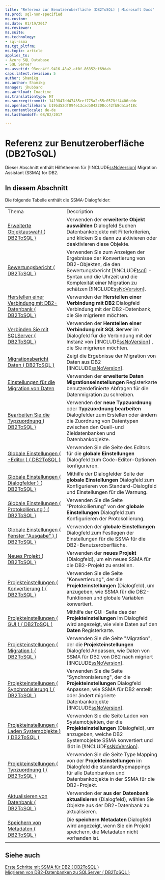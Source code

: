 ```yaml
---
title: "Referenz zur Benutzeroberfläche (DB2ToSQL) | Microsoft Docs"
ms.prod: sql-non-specified
ms.custom: 
ms.date: 01/19/2017
ms.reviewer: 
ms.suite: 
ms.technology:
- sql-ssma
ms.tgt_pltfrm: 
ms.topic: article
applies_to:
- Azure SQL Database
- SQL Server
ms.assetid: 98ecc4ff-9416-48a2-af0f-86852cf69dab
caps.latest.revision: 5
author: Shamikg
ms.author: Shamikg
manager: jhubbard
ms.workload: Inactive
ms.translationtype: MT
ms.sourcegitcommit: 1419847dd47435cef775a2c55c0578ff4406cddc
ms.openlocfilehash: b19bd52df094e13cadb042208cc42fb8da1a418c
ms.contentlocale: de-de
ms.lasthandoff: 08/02/2017

---
```

# <a name="user-interface-reference-db2tosql"></a>Referenz zur Benutzeroberfläche (DB2ToSQL)
Dieser Abschnitt enthält Hilfethemen für [!INCLUDE[ssNoVersion](../../includes/ssnoversion_md.md)] Migration Assistant (SSMA) for DB2.  
  
## <a name="in-this-section"></a>In diesem Abschnitt  
Die folgende Tabelle enthält die SSMA-Dialogfelder:  
  
|||  
|-|-|  
|Thema|Description|  
|[Erweiterte Objektauswahl &#40; DB2ToSQL &#41;](../../ssma/db2/advanced-object-selection-db2tosql.md)|Verwenden der **erweiterte Objekt auswählen** Dialogfeld Suchen Datenbankobjekte mit Filterkriterien, und klicken Sie dann zu aktivieren oder deaktivieren diese Objekte.|  
|[Bewertungsbericht &#40; DB2ToSQL &#41;](../../ssma/db2/assessment-report-db2tosql.md)|Verwenden Sie zum Anzeigen der Ergebnisse der Konvertierung von DB2-Objekten, die den Bewertungsbericht [!INCLUDE[tsql](../../includes/tsql_md.md)] -Syntax und die Uhrzeit und die Komplexität einer Migration zu schätzen [!INCLUDE[ssNoVersion](../../includes/ssnoversion_md.md)].|  
|[Herstellen einer Verbindung mit DB2-Datenbank &#40; DB2ToSQL &#41;](../../ssma/db2/connecting-to-db2-database-db2tosql.md)|Verwenden der **Herstellen einer Verbindung mit DB2** Dialogfeld Verbindung mit der DB2-Datenbank, die Sie migrieren möchten.|  
|[Verbinden Sie mit SQLServer &#40; DB2ToSQL &#41;](../../ssma/db2/connect-to-sql-server-db2tosql.md)|Verwenden der **Herstellen einer Verbindung mit SQL Server** im Dialogfeld für die Verbindung mit der Instanz von [!INCLUDE[ssNoVersion](../../includes/ssnoversion_md.md)] , die Sie migrieren möchten.|  
|[Migrationsbericht Daten &#40; DB2ToSQL &#41;](../../ssma/db2/data-migration-report-db2tosql.md)|Zeigt die Ergebnisse der Migration von Daten aus DB2 [!INCLUDE[ssNoVersion](../../includes/ssnoversion_md.md)].|  
|[Einstellungen für die Migration von Daten](http://msdn.microsoft.com/en-us/573e673e-a194-4cb2-9aba-aaac6e1a225c)|Verwenden der **erweiterte Daten Migrationseinstellungen** Registerkarte benutzerdefinierte Abfragen für die Datenmigration zu schreiben.|  
|[Bearbeiten Sie die Typzuordnung &#40; DB2ToSQL &#41;](../../ssma/db2/edit-type-mapping-db2tosql.md)|Verwenden der **neue Typzuordnung** oder **Typzuordnung bearbeiten** Dialogfelder zum Erstellen oder ändern die Zuordnung von Datentypen zwischen den Quell-und Zieldatenbanken und Datenbankobjekte.|  
|[Globale Einstellungen &#40; -Editor &#41; &#40; DB2ToSQL &#41;](../../ssma/db2/global-settings-editor-db2tosql.md)|Verwenden Sie die Seite des Editors für die **globale Einstellungen** Dialogfeld zum Code-Editor-Optionen konfigurieren.|  
|[Globale Einstellungen &#40; Dialogfelder &#41; &#40; DB2ToSQL &#41;](../../ssma/db2/global-settings-dialogs-db2tosql.md)|Mithilfe der Dialogfelder Seite der **globale Einstellungen** Dialogfeld zum Konfigurieren von Standard-Dialogfeld und Einstellungen für die Warnung.|  
|[Globale Einstellungen &#40; Protokollierung &#41; &#40; DB2ToSQL &#41;](../../ssma/db2/global-settings-logging-db2tosql.md)|Verwenden Sie die Seite "Protokollierung" von der **globale Einstellungen** Dialogfeld zum Konfigurieren der Protokollierung.|  
|[Globale Einstellungen &#40; Fenster "Ausgabe" &#41; &#40; DB2ToSQL &#41;](../../ssma/db2/global-settings-output-window-db2tosql.md)|Verwenden der **globale Einstellungen** Dialogfeld zum Festlegen der Einstellungen für die SSMA für die DB2-Benutzeroberfläche.|  
|[Neues Projekt &#40; DB2ToSQL &#41;](../../ssma/db2/new-project-db2tosql.md)|Verwenden der **neues Projekt** (Dialogfeld), um ein neues SSMA für die DB2-Projekt zu erstellen.|  
|[Projekteinstellungen &#40; Konvertierung &#41; &#40; DB2ToSQL &#41;](../../ssma/db2/project-settings-conversion-db2tosql.md)|Verwenden Sie die Seite "Konvertierung", der die **Projekteinstellungen** (Dialogfeld), um anzugeben, wie SSMA für die DB2-Funktionen und globale Variablen konvertiert.|  
|[Projekteinstellungen &#40; GUI &#41; &#40; DB2ToSQL &#41;](../../ssma/db2/project-settings-gui-db2tosql.md)|Mithilfe der GUI-Seite des der **Projekteinstellungen** im Dialogfeld wird angezeigt, wie viele Daten auf den **Daten** Registerkarte.|  
|[Projekteinstellungen &#40; Migration &#41; &#40; DB2ToSQL &#41;](../../ssma/db2/project-settings-migration-db2tosql.md)|Verwenden Sie die Seite "Migration", der die **Projekteinstellungen** Dialogfeld Anpassen, wie Daten von SSMA für DB2 von DB2 nach migriert [!INCLUDE[ssNoVersion](../../includes/ssnoversion_md.md)].|  
|[Projekteinstellungen &#40; Synchronisierung &#41; &#40; DB2ToSQL &#41;](../../ssma/db2/project-settings-synchronization-db2tosql.md)|Verwenden Sie die Seite "Synchronisierung", der die **Projekteinstellungen** Dialogfeld Anpassen, wie SSMA für DB2 erstellt oder ändert migrierte Datenbankobjekte [!INCLUDE[ssNoVersion](../../includes/ssnoversion_md.md)].|  
|[Projekteinstellungen &#40; Laden Systemobjekte &#41; &#40; DB2ToSQL &#41;](../../ssma/db2/project-settings-loading-system-objects-db2tosql.md)|Verwenden Sie die Seite Laden von Systemobjekten, der die **Projekteinstellungen** (Dialogfeld), um anzugeben, welche DB2 Systemobjekte SSMA konvertiert und lädt in [!INCLUDE[ssNoVersion](../../includes/ssnoversion_md.md)].|  
|[Projekteinstellungen &#40; Typzuordnung &#41; &#40; DB2ToSQL &#41;](../../ssma/db2/project-settings-type-mapping-db2tosql.md)|Verwenden Sie die Seite Type Mapping von der **Projekteinstellungen** im Dialogfeld die standardtypmappings für alle Datenbanken und Datenbankobjekte in der SSMA für die DB2-Projekt.|  
|[Aktualisieren von Datenbank &#40; DB2ToSQL &#41;](../../ssma/db2/refresh-from-database-db2tosql.md)|Verwenden der **aus der Datenbank aktualisieren** (Dialogfeld), wählen Sie Objekte aus der DB2-Datenbank zu aktualisieren.|  
|[Speichern von Metadaten &#40; DB2ToSQL &#41;](../../ssma/db2/save-metadata-db2tosql.md)|Die **speichern Metadaten** Dialogfeld wird angezeigt, wenn Sie ein Projekt speichern, die Metadaten nicht vorhanden ist.|  
  
## <a name="see-also"></a>Siehe auch  
[Erste Schritte mit SSMA für DB2 &#40; DB2ToSQL &#41;](../../ssma/db2/getting-started-with-ssma-for-db2-db2tosql.md)  
[Migrieren von DB2-Datenbanken zu SQLServer &#40; DB2ToSQL &#41;](../../ssma/db2/migrating-db2-databases-to-sql-server-db2tosql.md)  
  

